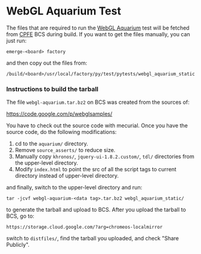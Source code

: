 WebGL Aquarium Test
===================
The files that are required to run the
[WebGL Aquarium](http://webglsamples.org/aquarium/aquarium.html) test will be
fetched from [CPFE](https://www.google.com/chromeos/partner/fe) BCS during
build. If you want to get the files manually, you can just run:

    emerge-<board> factory

and then copy out the files from:

    /build/<board>/usr/local/factory/py/test/pytests/webgl_aquarium_static


### Instructions to build the tarball

The file `webgl-aquarium.tar.bz2` on BCS was created from the sources of:

  https://code.google.com/p/webglsamples/

You have to check out the source code with mecurial. Once you have the source
code, do the following modifications:

  1. cd to the `aquarium/` directory.
  2. Remove `source_asserts/` to reduce size.
  3. Manually copy `khronos/`, `jquery-ui-1.8.2.custom/`, `tdl/` directories
     from the upper-level directory.
  4. Modify `index.html` to point the src of all the script tags to current
     directory instead of upper-level directory.

and finally, switch to the upper-level directory and run:

    tar -jcvf webgl-aquarium-<data tag>.tar.bz2 webgl_aquarium_static/

to generate the tarball and upload to BCS. After you upload the tarball to BCS,
go to:

    https://storage.cloud.google.com/?arg=chromeos-localmirror

switch to `distfiles/`, find the tarball you uploaded, and check "Share
Publicly".
